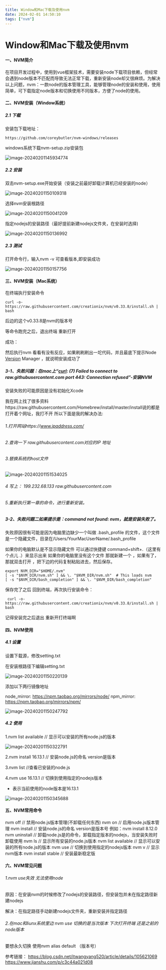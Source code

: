```yaml
---
title: Window和Mac下载及使用nvm
date: 2024-02-01 14:50:10
tags: ["nvm"]  
---
```


# Window和Mac下载及使用nvm

#### 一、NVM简介

在项目开发过程中，使用到vue框架技术，需要安装node下载项目依赖，但经常会遇到node版本不匹配而导致无法正常下载，重新安装node却又很麻烦。为解决以上问题，nvm：一款node的版本管理工具，能够管理node的安装和使用，使用简单，可下载指定node版本和切换使用不同版本，方便了node的使用。

#### 二、NVM安装（Window系统）

##### 2.1 下载

安装包下载地址：

```
https://github.com/coreybutler/nvm-windows/releases
```


windows系统下载nvm-setup.zip安装包

![image-20240201145934774](https://cdn.jsdelivr.net/gh\zmf-6\cdn@master\img\image-20240201145934774.webp)



##### 2.2 安装

双击nvm-setup.exe开始安装（安装之前最好卸载计算机已经安装的node）

![image-20240201150109318](https://cdn.jsdelivr.net/gh\zmf-6\cdn@master\img\image-20240201150109318.webp)




选择nvm安装根路径

![image-20240201150041209](https://cdn.jsdelivr.net/gh\zmf-6\cdn@master\img\image-20240201150041209.webp)




指定nodejs的安装路径（最好提前新建nodejs文件夹，在安装时选择)

![image-20240201150136992](https://cdn.jsdelivr.net/gh\zmf-6\cdn@master\img\image-20240201150136992.webp)



##### 2.3 测试

打开命令行，输入nvm -v 可查看版本,即安装成功

![image-20240201150157756](https://cdn.jsdelivr.net/gh\zmf-6\cdn@master\img\image-20240201150157756.webp)



#### 三、NVM安装（Mac系统）

在终端执行安装命令

```
curl -o- https://raw.githubusercontent.com/creationix/nvm/v0.33.8/install.sh | bash
```

后边的这个v0.33.8是nvm的版本号

等命令跑完之后，退出终端 重新打开

成功：

然后执行nvm 看看有没有反应，如果刷刷刷出一坨代码，并且最底下提示Node [Version](https://so.csdn.net/so/search?q=Version&spm=1001.2101.3001.7020) Manager ，就说明安装成功了

##### 3-1、失败问题：在mac上“[curl](https://so.csdn.net/so/search?q=curl&spm=1001.2101.3001.7020): (7) Failed to connect to raw.githubusercontent.com port 443: Connection refused”-安装NVM

安装失败的可能原因是没有初始化Xcode

我在网上找了很多资料https://raw.githubusercontent.com/Homebrew/install/master/install说的都是打开着个网址，我打不开
所以下面是我的解决办法:

###### 1.打开网站https://www.ipaddress.com/

###### 2.查询一下 raw.githubusercontent.com对应的IP 地址

###### 3.替换系统的host文件

![image-20240201151534025](https://cdn.jsdelivr.net/gh\zmf-6\cdn@master\img\image-20240201151534025.webp)

###### 4 写上： 199.232.68.133 raw.githubusercontent.com

###### 5.重新执行第一章的命令，进行重新安装。



##### 3-2、失败问题二如果提示是：command not found: nvm，就是安装失败了。

失败原因很有可能是因为电脑里边缺少一个叫做 .bash_profile 的文件，这个文件是一个隐藏文件，目录在/Users/YourMacUserName/.bash_profile

如果你的电脑默认是不显示隐藏文件 可以通过快捷键 command+shift+.（这里有个点儿 .）来显示出来
如果你的电脑里没有这个文件 那就新建一个 ，如果有了，那就双击打开 ，把下边的代码复制粘贴进去，然后保存。

```
export NVM_DIR="$HOME/.nvm"
[ -s "$NVM_DIR/nvm.sh" ] && \. "$NVM_DIR/nvm.sh"  # This loads nvm
[ -s "$NVM_DIR/bash_completion" ] && \. "$NVM_DIR/bash_completion" 
```

保存完了之后 回到终端，再次执行安装命令：

```
 curl -o- https://raw.githubusercontent.com/creationix/nvm/v0.33.8/install.sh | bash
```

记得安装完之后退出 重新开打终端啊



#### 四、NVM使用

##### 4.1 设置

设置下载源，修改setting.txt

在安装根路径下编辑setting.txt

![image-20240201150220139](https://cdn.jsdelivr.net/gh\zmf-6\cdn@master\img\image-20240201150220139.webp)




添加以下两行镜像地址

node_mirror: https://npm.taobao.org/mirrors/node/
npm_mirror: https://npm.taobao.org/mirrors/npm/

![image-20240201150247792](https://cdn.jsdelivr.net/gh\zmf-6\cdn@master\img\image-20240201150247792.webp)

##### 4.2 使用

1.nvm list available // 显示可以安装的所有node.js的版本

![image-20240201150322791](https://cdn.jsdelivr.net/gh\zmf-6\cdn@master\img\image-20240201150322791.webp)




2.nvm install 16.13.1 // 安装node.js的命名 version是版本

3.nvm list //查看已安装的node.js

4.nvm use 16.13.1 // 切换到使用指定的nodejs版本

* 表示当前使用的node版本是16.13.1

![image-20240201150345688](https://cdn.jsdelivr.net/gh\zmf-6\cdn@master\img\image-20240201150345688.webp)



#### 五、NVM常用命令

nvm off                     // 禁用node.js版本管理(不卸载任何东西)
nvm on                      // 启用node.js版本管理
nvm install <version>       // 安装node.js的命名 version是版本号 例如：nvm install 8.12.0
nvm uninstall <version>     // 卸载node.js是的命令，卸载指定版本的nodejs，当安装失败时卸载使用
nvm ls                      // 显示所有安装的node.js版本
nvm list available          // 显示可以安装的所有node.js的版本
nvm use <version>           // 切换到使用指定的nodejs版本
nvm v                       // 显示nvm版本
nvm install stable          // 安装最新稳定版

#### 六、NVM常见问题

###### 1.nvm use失效 无法使用node
原因：在安装nvm的时候修改了nodejs的安装路径，但安装包并未在指定路径新建nodejs

解决：在指定路径手动新建nodejs文件夹，重新安装并指定路径

###### 2.在mac和liunx系统里边 nvm use 切换的是当次版本 下次打开终端 还是之前的node版本
要想永久切换 使用nvm alias default （版本号）

参考链接： https://blog.csdn.net/itwangyang520/article/details/105621069
https://www.jianshu.com/p/c3c44a021d08


